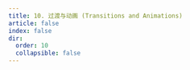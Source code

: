 ```yaml
---
title: 10. 过渡与动画 (Transitions and Animations)
article: false
index: false
dir:
  order: 10
  collapsible: false
---
```

